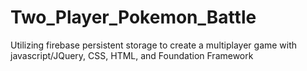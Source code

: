 # Two_Player_Pokemon_Battle
Utilizing firebase persistent storage to create a multiplayer game with javascript/JQuery, CSS, HTML, and Foundation Framework

